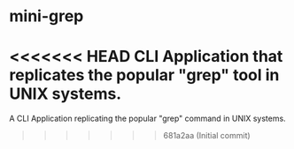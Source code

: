 # mini-grep
<<<<<<< HEAD
CLI Application that replicates the popular "grep" tool in UNIX systems.
=======
A CLI Application replicating the popular "grep" command in UNIX systems.
>>>>>>> 681a2aa (Initial commit)

